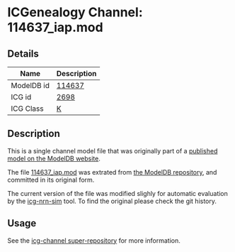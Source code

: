 # ICGenealogy Channel: 114637\_iap.mod

## Details

Name | Description
---- | -----------
ModelDB id | [114637](http://senselab.med.yale.edu/ModelDB/ShowModel.cshtml?model=114637)
ICG id | [2698](http://icg.neurotheory.ox.ac.uk/channels/1/2698)
ICG Class | [K](http://icg.neurotheory.ox.ac.uk/channels/1)

## Description

This is a single channel model file that was originally part of a [published model on the ModelDB website](http://senselab.med.yale.edu/ModelDB/ShowModel.cshtml?model=114637).


The file [114637\_iap.mod](114637_iap.mod) was extrated from [the ModelDB repository](http://senselab.med.yale.edu/ModelDB/ShowModel.cshtml?model=114637), and committed in its original form.

The current version of the file was modified slighly for automatic evaluation by the [icg-nrn-sim](https://github.com/icgenealogy/icg-nrn-sim) tool. To find the original please check the git history.


## Usage

See the [icg-channel super-repository](https://github.com/icgenealogy/icg-channels) for more information.